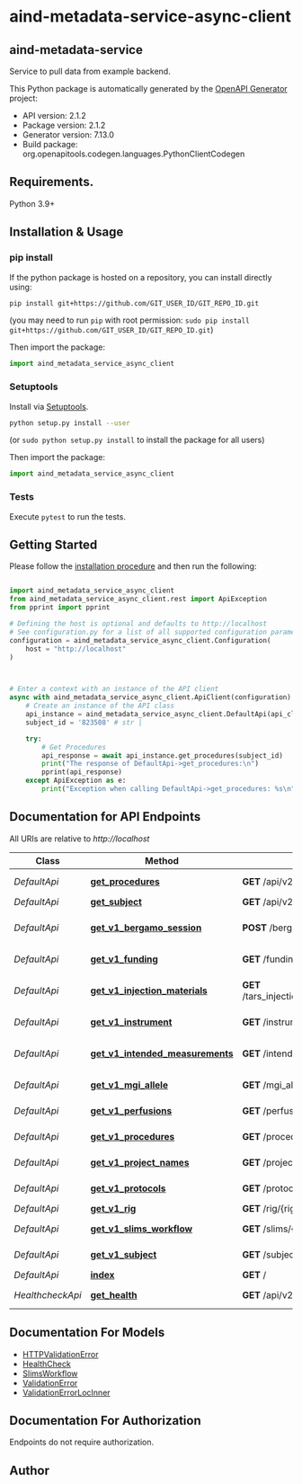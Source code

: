 # aind-metadata-service-async-client

## aind-metadata-service

Service to pull data from example backend.



This Python package is automatically generated by the [OpenAPI Generator](https://openapi-generator.tech) project:

- API version: 2.1.2
- Package version: 2.1.2
- Generator version: 7.13.0
- Build package: org.openapitools.codegen.languages.PythonClientCodegen

## Requirements.

Python 3.9+

## Installation & Usage
### pip install

If the python package is hosted on a repository, you can install directly using:

```sh
pip install git+https://github.com/GIT_USER_ID/GIT_REPO_ID.git
```
(you may need to run `pip` with root permission: `sudo pip install git+https://github.com/GIT_USER_ID/GIT_REPO_ID.git`)

Then import the package:
```python
import aind_metadata_service_async_client
```

### Setuptools

Install via [Setuptools](http://pypi.python.org/pypi/setuptools).

```sh
python setup.py install --user
```
(or `sudo python setup.py install` to install the package for all users)

Then import the package:
```python
import aind_metadata_service_async_client
```

### Tests

Execute `pytest` to run the tests.

## Getting Started

Please follow the [installation procedure](#installation--usage) and then run the following:

```python

import aind_metadata_service_async_client
from aind_metadata_service_async_client.rest import ApiException
from pprint import pprint

# Defining the host is optional and defaults to http://localhost
# See configuration.py for a list of all supported configuration parameters.
configuration = aind_metadata_service_async_client.Configuration(
    host = "http://localhost"
)



# Enter a context with an instance of the API client
async with aind_metadata_service_async_client.ApiClient(configuration) as api_client:
    # Create an instance of the API class
    api_instance = aind_metadata_service_async_client.DefaultApi(api_client)
    subject_id = '823508' # str | 

    try:
        # Get Procedures
        api_response = await api_instance.get_procedures(subject_id)
        print("The response of DefaultApi->get_procedures:\n")
        pprint(api_response)
    except ApiException as e:
        print("Exception when calling DefaultApi->get_procedures: %s\n" % e)

```

## Documentation for API Endpoints

All URIs are relative to *http://localhost*

Class | Method | HTTP request | Description
------------ | ------------- | ------------- | -------------
*DefaultApi* | [**get_procedures**](docs/DefaultApi.md#get_procedures) | **GET** /api/v2/procedures/{subject_id} | Get Procedures
*DefaultApi* | [**get_subject**](docs/DefaultApi.md#get_subject) | **GET** /api/v2/subject/{subject_id} | Get Subject
*DefaultApi* | [**get_v1_bergamo_session**](docs/DefaultApi.md#get_v1_bergamo_session) | **POST** /bergamo_session | Get V1 Bergamo Session
*DefaultApi* | [**get_v1_funding**](docs/DefaultApi.md#get_v1_funding) | **GET** /funding/{project_name} | Get V1 Funding
*DefaultApi* | [**get_v1_injection_materials**](docs/DefaultApi.md#get_v1_injection_materials) | **GET** /tars_injection_materials/{prep_lot_number} | Get V1 Injection Materials
*DefaultApi* | [**get_v1_instrument**](docs/DefaultApi.md#get_v1_instrument) | **GET** /instrument/{instrument_id} | Get V1 Instrument
*DefaultApi* | [**get_v1_intended_measurements**](docs/DefaultApi.md#get_v1_intended_measurements) | **GET** /intended_measurements/{subject_id} | Get V1 Intended Measurements
*DefaultApi* | [**get_v1_mgi_allele**](docs/DefaultApi.md#get_v1_mgi_allele) | **GET** /mgi_allele/{allele_name} | Get V1 Mgi Allele
*DefaultApi* | [**get_v1_perfusions**](docs/DefaultApi.md#get_v1_perfusions) | **GET** /perfusions/{subject_id} | Get V1 Perfusions
*DefaultApi* | [**get_v1_procedures**](docs/DefaultApi.md#get_v1_procedures) | **GET** /procedures/{subject_id} | Get V1 Procedures
*DefaultApi* | [**get_v1_project_names**](docs/DefaultApi.md#get_v1_project_names) | **GET** /project_names | Get V1 Project Names
*DefaultApi* | [**get_v1_protocols**](docs/DefaultApi.md#get_v1_protocols) | **GET** /protocols/{protocol_name} | Get V1 Protocols
*DefaultApi* | [**get_v1_rig**](docs/DefaultApi.md#get_v1_rig) | **GET** /rig/{rig_id} | Get V1 Rig
*DefaultApi* | [**get_v1_slims_workflow**](docs/DefaultApi.md#get_v1_slims_workflow) | **GET** /slims/{workflow} | Get V1 Slims Workflow
*DefaultApi* | [**get_v1_subject**](docs/DefaultApi.md#get_v1_subject) | **GET** /subject/{subject_id} | Get V1 Subject
*DefaultApi* | [**index**](docs/DefaultApi.md#index) | **GET** / | Index
*HealthcheckApi* | [**get_health**](docs/HealthcheckApi.md#get_health) | **GET** /api/v2/healthcheck | Perform a Health Check


## Documentation For Models

 - [HTTPValidationError](docs/HTTPValidationError.md)
 - [HealthCheck](docs/HealthCheck.md)
 - [SlimsWorkflow](docs/SlimsWorkflow.md)
 - [ValidationError](docs/ValidationError.md)
 - [ValidationErrorLocInner](docs/ValidationErrorLocInner.md)


<a id="documentation-for-authorization"></a>
## Documentation For Authorization

Endpoints do not require authorization.


## Author




